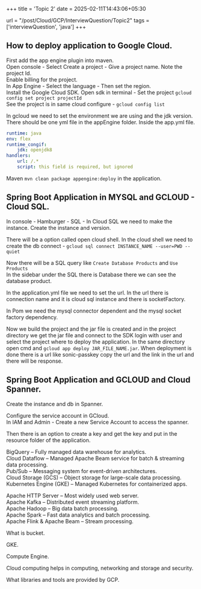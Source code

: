 +++
title = 'Topic 2'
date = 2025-02-11T14:43:06+05:30

url = "/post/Cloud/GCP/InterviewQuestion/Topic2"
tags = ['interviewQuestion', 'java']
+++
## How to deploy application to Google Cloud.

First add the app engine plugin into maven.  
Open console - Select Create a project - Give a project name.
Note the project Id.  
Enable billing for the project.  
In App Engine - Select the language - Then set the region.   
Install the Google Cloud SDK.
Open sdk in terminal - Set the project `gcloud config set project projectId`  
See the project is in same cloud configure - `gcloud config list`

In gcloud we need to set the environment we are using and the jdk version.  
There should be one yml file in the appEngine folder.
Inside the app.yml file.
```yml
runtime: java
env: flex
runtime_congif:
    jdk: openjdk8
handlers:
    url: /.*
    script: this field is required, but ignored
```
Maven `mvn clean package appengine:deploy` in the application.


## Spring Boot Application in MYSQL and GCLOUD - Cloud SQL.

In console - Hamburger - SQL - In Cloud SQL we need to make the instance. Create the instance and version.

There will be a option called open cloud shell. In the cloud shell we need to create the db connect - `gcloud sql connect INSTANCE_NAME --user=PWD --quiet`

Now there will be a SQL query like `Create Database Products` and `Use Products`  
In the sidebar under the SQL there is Database there we can see the database product.

In the application.yml file we need to set the url. In the url there is connection name and it is cloud sql instance and there is socketFactory.

In Pom we need the mysql connector dependent and the mysql socket factory dependency.

Now we build the project and the jar file is created and in the project directory we get the jar file and connect to the SDK login with user and select the project where to deploy the application. In the same directory open cmd and `gcloud app deploy JAR_FILE_NAME.jar`. When deployment is done there is a url like sonic-passkey copy the url and the link in the url and there will be response.

## Spring Boot Application and GCLOUD and Cloud Spanner.

Create the instance and db in Spanner.

Configure the service account in GCloud.  
In IAM and Admin - Create a new Service Account to access the spanner.

Then there is an option to create a key and get the key and put in the resource folder of the application.

BigQuery – Fully managed data warehouse for analytics.   
Cloud Dataflow – Managed Apache Beam service for batch & streaming data processing.  
Pub/Sub – Messaging system for event-driven architectures.  
Cloud Storage (GCS) – Object storage for large-scale data processing.  
Kubernetes Engine (GKE) – Managed Kubernetes for containerized apps.

Apache HTTP Server – Most widely used web server.  
Apache Kafka – Distributed event streaming platform.  
Apache Hadoop – Big data batch processing.  
Apache Spark – Fast data analytics and batch processing.  
Apache Flink & Apache Beam – Stream processing.

What is bucket.

GKE.

Compute Engine.

Cloud computing helps in computing, networking and storage and security. 

What libraries and tools are provided by GCP.